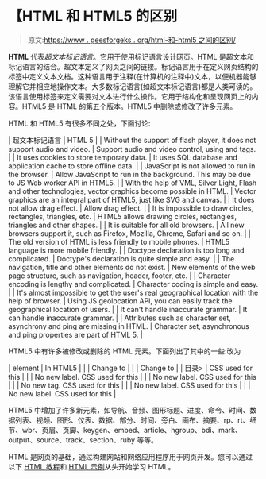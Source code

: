 # 【HTML 和 HTML5 的区别

> 原文:[https://www . geesforgeks . org/html-和-html5 之间的区别/](https://www.geeksforgeeks.org/difference-between-html-and-html5/)

**HTML** 代表*超文本标记语言*。它用于使用标记语言设计网页。HTML 是超文本和标记语言的结合。超文本定义了网页之间的链接。标记语言用于在定义网页结构的标签中定义文本文档。这种语言用于注释(在计算机的注释中)文本，以便机器能够理解它并相应地操作文本。大多数标记语言(如超文本标记语言)都是人类可读的。该语言使用标签来定义需要对文本进行什么操作。它用于结构化和呈现网页上的内容。HTML5 是 HTML 的第五个版本。HTML5 中删除或修改了许多元素。

HTML 和 HTML5 有很多不同之处，下面讨论:

| 超文本标记语言 | HTML 5 |
| Without the support of flash player, it does not support audio and video. | Support audio and video control, using and tags. |
| It uses cookies to store temporary data. | It uses SQL database and application cache to store offline data. |
| JavaScript is not allowed to run in the browser. | Allow JavaScript to run in the background. This may be due to JS Web worker API in HTML5. |
| With the help of VML, Silver Light, Flash and other technologies, vector graphics become possible in HTML. | Vector graphics are an integral part of HTML5, just like SVG and canvas. |
| It does not allow drag effect. | Allow drag effect. |
| It is impossible to draw circles, rectangles, triangles, etc. | HTML5 allows drawing circles, rectangles, triangles and other shapes. |
| It is suitable for all old browsers. | All new browsers support it, such as Firefox, Mozilla, Chrome, Safari and so on. |
| The old version of HTML is less friendly to mobile phones. | HTML5 language is more mobile friendly. |
| Doctype declaration is too long and complicated. | Doctype's declaration is quite simple and easy. |
| The navigation, title and other elements do not exist. | New elements of the web page structure, such as navigation, header, footer, etc. |
| Character encoding is lengthy and complicated. | Character coding is simple and easy. |
| It's almost impossible to get the user's real geographical location with the help of browser. | Using JS geolocation API, you can easily track the geographical location of users. |
| It can't handle inaccurate grammar. | It can handle inaccurate grammar. |
| Attributes such as character set, asynchrony and ping are missing in HTML. | Character set, asynchronous and ping properties are part of HTML 5. |

HTML5 中有许多被修改或删除的 HTML 元素。下面列出了其中的一些:改为

| element | In HTML5 |
|  | Change to |
|  | Change to |
| 目录> | CSS used for this |
|  | No new label. CSS used for this |
|  | No new label. CSS used for this |
|  | No new tag. CSS used for this |
|  | No new label. CSS used for this |
|  | No new label. CSS used for this |

HTML5 中增加了许多新元素，如导航、音频、图形标题、进度、命令、时间、数据列表、视频、图形、仪表、数据、部分、时间、旁白、画布、摘要、rp、rt、细节、wbr、页眉、页脚、keygen、embed、article、hgroup、bdi、mark、output、source、track、section、ruby 等等。

HTML 是网页的基础，通过构建网站和网络应用程序用于网页开发。您可以通过以下 [HTML 教程](https://www.geeksforgeeks.org/html-tutorials/)和 [HTML 示例](https://www.geeksforgeeks.org/html-examples/)从头开始学习 HTML。